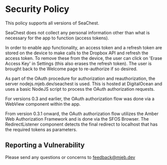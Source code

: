 # Security Policy

This policy supports all versions of SeaChest.

SeaChest does not collect any personal information other than what is necessary for the app to function (access tokens).

In order to enable app functionality, an access token and a refresh token are stored on the device to make calls to the Dropbox API and refresh the access token. To remove these from the device, the user can click on 'Erase Access Key' in Settings (this also erases the refresh token). The user is brought back to the Welcome page to re-authorize if so desired.

As part of the OAuth procedure for authorization and reauthorization, the server nodejs.mjeb.dev/seachest is used. This is hosted at DigitalOcean and uses a basic NodeJS script to process the OAuth authorization requests.

For versions 0.3 and earlier, the OAuth authorization flow was done via a WebView component within the app.

From version 0.3.1 onward, the OAuth authorization flow utilizes the Amber Web Authorization Framework and is done via the SFOS Browser. The RedirectListener component detects the final redirect to localhost that has the required tokens as parameters.

## Reporting a Vulnerability

Please send any questions or concerns to feedback@mjeb.dev
